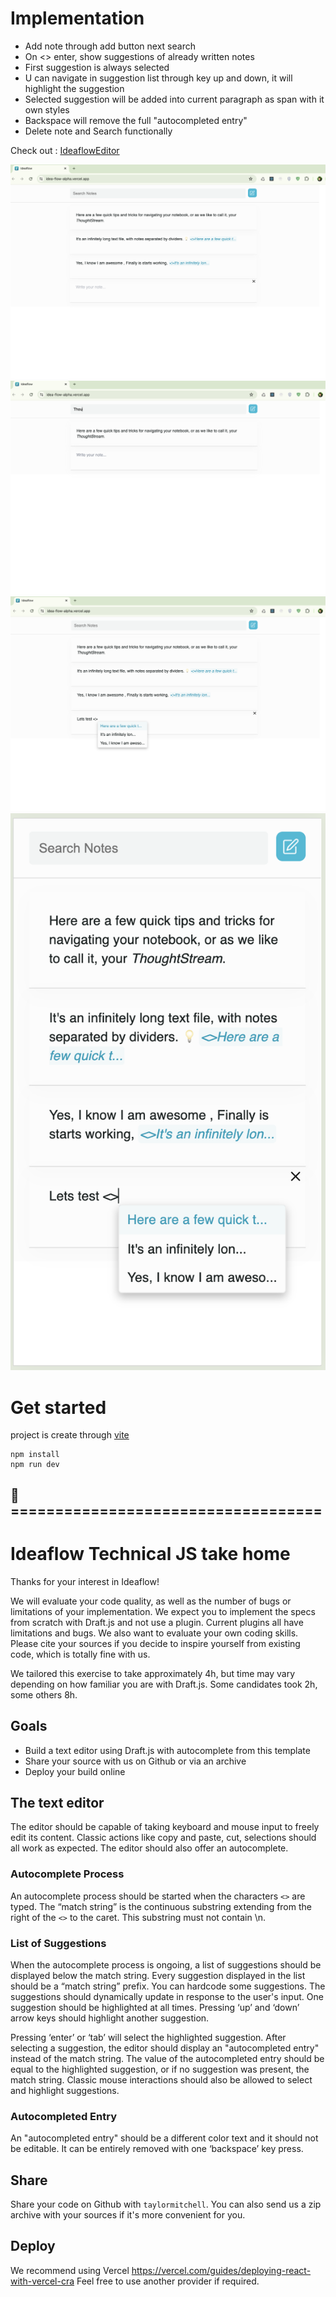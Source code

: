 
# Implementation 
- Add note through add button next search
- On <> enter, show suggestions of already written notes
- First suggestion is always selected
- U can navigate in suggestion list through key up and down, it will highlight the suggestion
- Selected suggestion will be added into current paragraph as span with it own styles 
- Backspace will remove the full "autocompleted entry"
- Delete note and Search functionally

Check out : [IdeaflowEditor](https://idea-flow-alpha.vercel.app/)

![Image1](src/assets/idea1.png)
![Image2](src/assets/idea2.png)
![Image3](src/assets/idea3.png)
![Image4](src/assets/idea4.png)

# Get started
project is create through [vite](https://vitejs.dev/guide/#scaffolding-your-first-vite-project) 
```
npm install
npm run dev
```

## 🚀===================================

# Ideaflow Technical JS take home

Thanks for your interest in Ideaflow!

We will evaluate your code quality, as well as the number of bugs or limitations of your implementation.
We expect you to implement the specs from scratch with Draft.js and not use a plugin.
Current plugins all have limitations and bugs. We also want to evaluate your own coding skills.
Please cite your sources if you decide to inspire yourself from existing code, which is totally fine with us.

We tailored this exercise to take approximately 4h, but time may vary depending on how familiar you are with Draft.js.
Some candidates took 2h, some others 8h.

## Goals

- Build a text editor using Draft.js with autocomplete from this template
- Share your source with us on Github or via an archive
- Deploy your build online

## The text editor

The editor should be capable of taking keyboard and mouse input
to freely edit its content. Classic actions like copy and paste, cut, selections should all work as expected.
The editor should also offer an autocomplete.

### Autocomplete Process

An autocomplete process should be started when the characters `<>` are typed.
The “match string” is the continuous substring extending from the right of the `<>` to the caret. This substring must not contain \n.

### List of Suggestions

When the autocomplete process is ongoing, a list of suggestions should be displayed below the match string.
Every suggestion displayed in the list should be a “match string” prefix. You can hardcode some suggestions.
The suggestions should dynamically update in response to the user's input.
One suggestion should be highlighted at all times.
Pressing ‘up’ and ‘down’ arrow keys should highlight another suggestion.

Pressing ‘enter’ or ‘tab’ will select the highlighted suggestion.
After selecting a suggestion, the editor should display an "autocompleted entry" instead of the match string.
The value of the autocompleted entry should be equal to the highlighted suggestion, or if no suggestion was present, the match string.
Classic mouse interactions should also be allowed to select and highlight suggestions.

### Autocompleted Entry

An "autocompleted entry" should be a different color text and it should not be editable. It can be entirely removed with one ‘backspace’ key press.

## Share

Share your code on Github with `taylormitchell`. You can also send us a zip archive with your sources if it's more convenient for you.

## Deploy

We recommend using Vercel https://vercel.com/guides/deploying-react-with-vercel-cra
Feel free to use another provider if required.
